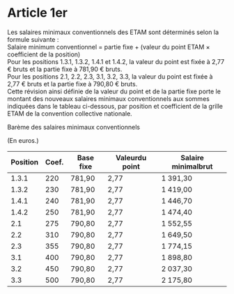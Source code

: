 # Article 1er

  
Les salaires minimaux conventionnels des ETAM sont déterminés selon la formule suivante :  
Salaire minimum conventionnel = partie fixe + (valeur du point ETAM × coefficient de la position)  
Pour les positions 1.3.1, 1.3.2, 1.4.1 et 1.4.2, la valeur du point est fixée à 2,77 € bruts et la partie fixe à 781,90 € bruts.  
Pour les positions 2.1, 2.2, 2.3, 3.1, 3.2, 3.3, la valeur du point est fixée à 2,77 € bruts et la partie fixe à 790,80 € bruts.  
Cette révision ainsi définie de la valeur du point et de la partie fixe porte le montant des nouveaux salaires minimaux conventionnels aux sommes indiquées dans le tableau ci-dessous, par position et coefficient de la grille ETAM de la convention collective nationale.

  
Barème des salaires minimaux conventionnels

  
(En euros.)



| Position  | Coef.  | Base fixe  | Valeurdu point  | Salaire minimalbrut  |
| --- | --- | --- | --- | --- |
| 1.3.1  | 220  | 781,90  | 2,77  | 1 391,30  |
| 1.3.2  | 230  | 781,90  | 2,77  | 1 419,00  |
| 1.4.1  | 240  | 781,90  | 2,77  | 1 446,70  |
| 1.4.2  | 250  | 781,90  | 2,77  | 1 474,40  |
| 2.1  | 275  | 790,80  | 2,77  | 1 552,55  |
| 2.2  | 310  | 790,80  | 2,77  | 1 649,50  |
| 2.3  | 355  | 790,80  | 2,77  | 1 774,15  |
| 3.1  | 400  | 790,80  | 2,77  | 1 898,80  |
| 3.2  | 450  | 790,80  | 2,77  | 2 037,30  |
| 3.3  | 500  | 790,80  | 2,77  | 2 175,80  |

